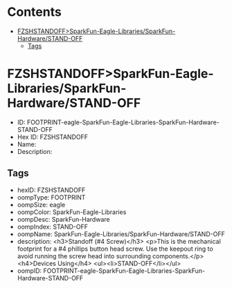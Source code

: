 



Contents
========

* [FZSHSTANDOFF>SparkFun-Eagle-Libraries/SparkFun-Hardware/STAND-OFF](#fzshstandoffsparkfun-eagle-librariessparkfun-hardwarestand-off)
	* [Tags](#tags)

# FZSHSTANDOFF>SparkFun-Eagle-Libraries/SparkFun-Hardware/STAND-OFF

- ID: FOOTPRINT-eagle-SparkFun-Eagle-Libraries-SparkFun-Hardware-STAND-OFF
- Hex ID: FZSHSTANDOFF
- Name: 
- Description: 

## Tags

- hexID: FZSHSTANDOFF
- oompType: FOOTPRINT
- oompSize: eagle
- oompColor: SparkFun-Eagle-Libraries
- oompDesc: SparkFun-Hardware
- oompIndex: STAND-OFF
- oompName: SparkFun-Eagle-Libraries/SparkFun-Hardware/STAND-OFF
- description: &lt;h3&gt;Standoff (#4 Screw)&lt;/h3&gt;
&lt;p&gt;This is the mechanical footprint for a #4 phillips button head screw. Use the keepout ring to avoid running the screw head into surrounding components.&lt;/p&gt;
&lt;h4&gt;Devices Using&lt;/h4&gt;
&lt;ul&gt;&lt;li&gt;STAND-OFF&lt;/li&gt;&lt;/ul&gt;
- oompID: FOOTPRINT-eagle-SparkFun-Eagle-Libraries-SparkFun-Hardware-STAND-OFF
